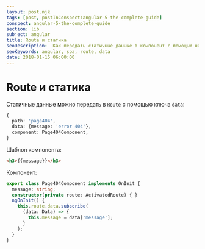 ```yaml
---
layout: post.njk
tags: [post, postInConspect:angular-5-the-complete-guide]
conspect: angular-5-the-complete-guide
section: lib
subject: angular
title: Route и статика
seoDescription:  Как передать статичные данные в компонент с помощью настроек роута.
seoKeywords: angular, spa, route, data
date: 2018-01-15 06:00:00
---
```

# Route и статика

Статичные данные можно передать в `Route` с помощью ключа `data`:

```typescript
{
  path: 'page404', 
  data: {message: 'error 404'}, 
  component: Page404Component,
}
```

Шаблон компонента: 

```html
<h3>{{message}}</h3>
```

Компонент:

```typescript
export class Page404Component implements OnInit {
  message: string;
  constructor(private route: ActivatedRoute) { }
  ngOnInit() {
    this.route.data.subscribe(
      (data: Data) => {
        this.message = data['message'];
      }
    );
  }
}
```